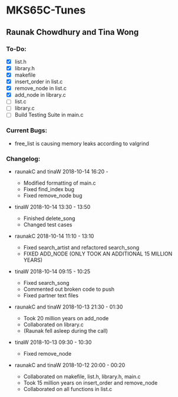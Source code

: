 # MKS65C-Tunes
## Raunak Chowdhury and Tina Wong

### To-Do:
- [X] list.h
- [X] library.h
- [X] makefile
- [X] insert_order in list.c
- [X] remove_node in list.c
- [X] add_node in library.c
- [ ] list.c
- [ ] library.c
- [ ] Build Testing Suite in main.c

### Current Bugs:
- free_list is causing memory leaks according to valgrind

### Changelog:
- raunakC and tinaW 2018-10-14 16:20 -
  - Modified formatting of main.c
  - Fixed find_index bug
  - Fixed remove_node bug

- tinaW 2018-10-14 13:30 - 13:50
  - Finished delete_song
  - Changed test cases

- raunakC 2018-10-14 11:10 - 13:10
  - Fixed search_artist and refactored search_song
  - FIXED ADD_NODE (ONLY TOOK AN ADDITIONAL 15 MILLION YEARS)

- tinaW 2018-10-14 09:15 - 10:25
  - Fixed search_song
  - Commented out broken code to push
  - Fixed partner text files

- raunakC and tinaW 2018-10-13 21:30 - 01:30
  - Took 20 million years on add_node
  - Collaborated on library.c
  - (Raunak fell asleep during the call)

- tinaW 2018-10-13 09:30 - 10:30
  - Fixed remove_node

- raunakC and tinaW 2018-10-12 20:00 - 00:20
  - Collaborated on makefile, list.h, library.h, main.c
  - Took 15 million years on insert_order and remove_node
  - Collaborated on all functions in list.c
